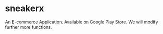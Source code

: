 # sneakerx

An E-commerce Application. Available on Google Play Store. We will modify further more functions.
